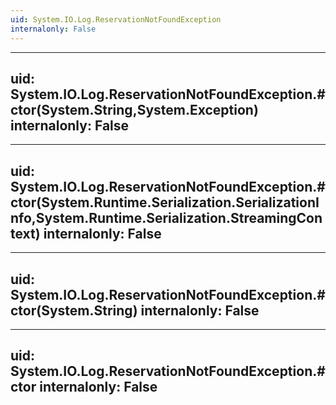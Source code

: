 ```yaml
---
uid: System.IO.Log.ReservationNotFoundException
internalonly: False
---
```


---
uid: System.IO.Log.ReservationNotFoundException.#ctor(System.String,System.Exception)
internalonly: False
---

---
uid: System.IO.Log.ReservationNotFoundException.#ctor(System.Runtime.Serialization.SerializationInfo,System.Runtime.Serialization.StreamingContext)
internalonly: False
---

---
uid: System.IO.Log.ReservationNotFoundException.#ctor(System.String)
internalonly: False
---

---
uid: System.IO.Log.ReservationNotFoundException.#ctor
internalonly: False
---
